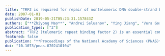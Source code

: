```yaml
---
title: "TRF2 is required for repair of nontelomeric DNA double-strand breaks by homologous recombination"
date: 2007-01-01
publishDate: 2019-05-21T05:23:31.157843Z
authors: ["**Zhiyong Mao**", "Andrei Seluanov", "Ying Jiang", "Vera Gorbunova"]
publication_types: ["2"]
abstract: "TRF2 (telomeric repeat binding factor 2) is an essential component of the telomeric cap, where it forms and stabilizes the T-loop junctions. TRF2 forms the T-loops by stimulating strand invasion of the 3' overhang into duplex DNA. TRF2 also has been shown to localize to nontelomeric DNA double-strand breaks, but its functional role in DNA repair has not been examined. Here, we present evidence that TRF2 is involved in homologous recombination (HR) repair of nontelomeric double-strand breaks. Depletion of TRF2 strongly inhibited HR and delayed the formation of Rad51 foci after gamma-irradiation, whereas overexpression of TRF2 stimulated HR. Depletion of TRF2 had no effect on nonhomologous end-joining, and overexpression of TRF2 inhibited nonhomologous end-joining. We propose, based on our results and on the ability of TRF2 to mediate strand invasion, that TRF2 plays an essential role in HR by facilitating the formation of early recombination intermediates."
featured: false
publication: "**Proceedings of the National Academy of Sciences (PNAS)**"
doi: "10.1073/pnas.0702410104"
---
```


